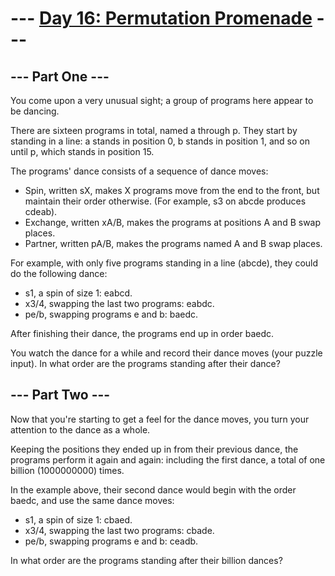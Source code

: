 ﻿--- [Day 16: Permutation Promenade](https://adventofcode.com/2017/day/16) ---
=====================================
--- Part One ---
----------------
You come upon a very unusual sight; a group of programs here appear to be dancing.

There are sixteen programs in total, named a through p. They start by standing in a line: a stands in position 0, b stands in position 1, and so on until p, which stands in position 15.

The programs' dance consists of a sequence of dance moves:

- Spin, written sX, makes X programs move from the end to the front, but maintain their order otherwise. (For example, s3 on abcde produces cdeab).
- Exchange, written xA/B, makes the programs at positions A and B swap places.
- Partner, written pA/B, makes the programs named A and B swap places.

For example, with only five programs standing in a line (abcde), they could do the following dance:

- s1, a spin of size 1: eabcd.
- x3/4, swapping the last two programs: eabdc.
- pe/b, swapping programs e and b: baedc.

After finishing their dance, the programs end up in order baedc.

You watch the dance for a while and record their dance moves (your puzzle input). In what order are the programs standing after their dance?

--- Part Two ---
----------------
Now that you're starting to get a feel for the dance moves, you turn your attention to the dance as a whole.

Keeping the positions they ended up in from their previous dance, the programs perform it again and again: including the first dance, a total of one billion (1000000000) times.

In the example above, their second dance would begin with the order baedc, and use the same dance moves:

- s1, a spin of size 1: cbaed.
- x3/4, swapping the last two programs: cbade.
- pe/b, swapping programs e and b: ceadb.

In what order are the programs standing after their billion dances?